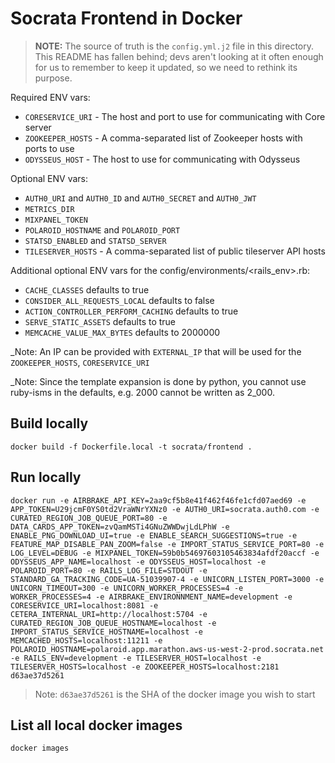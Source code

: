 # Socrata Frontend in Docker

> **NOTE:** The source of truth is the `config.yml.j2` file in this directory.
> This README has fallen behind; devs aren't looking at it often enough for us
> to remember to keep it updated, so we need to rethink its purpose.

Required ENV vars:

- `CORESERVICE_URI` - The host and port to use for communicating with Core server
- `ZOOKEEPER_HOSTS` - A comma-separated list of Zookeeper hosts with ports to use
- `ODYSSEUS_HOST` - The host to use for communicating with Odysseus

Optional ENV vars:

- `AUTH0_URI` and `AUTH0_ID` and `AUTH0_SECRET` and `AUTH0_JWT`
- `METRICS_DIR`
- `MIXPANEL_TOKEN`
- `POLAROID_HOSTNAME` and `POLAROID_PORT`
- `STATSD_ENABLED` and `STATSD_SERVER`
- `TILESERVER_HOSTS` - A comma-separated list of public tileserver API hosts

Additional optional ENV vars for the config/environments/<rails_env>.rb:

- `CACHE_CLASSES` defaults to true
- `CONSIDER_ALL_REQUESTS_LOCAL` defaults to false
- `ACTION_CONTROLLER_PERFORM_CACHING` defaults to true
- `SERVE_STATIC_ASSETS` defaults to true
- `MEMCACHE_VALUE_MAX_BYTES` defaults to 2000000

_Note: An IP can be provided with `EXTERNAL_IP` that will be used for the `ZOOKEEPER_HOSTS`,
`CORESERVICE_URI`

_Note: Since the template expansion is done by python, you cannot use ruby-isms
in the defaults, e.g. 2000 cannot be written as 2\_000.

## Build locally
```
docker build -f Dockerfile.local -t socrata/frontend .
```

## Run locally
```
docker run -e AIRBRAKE_API_KEY=2aa9cf5b8e41f462f46fe1cfd07aed69 -e APP_TOKEN=U29jcmF0YS0td2VraWNrYXNz0 -e AUTH0_URI=socrata.auth0.com -e CURATED_REGION_JOB_QUEUE_PORT=80 -e DATA_CARDS_APP_TOKEN=zvQamMSTi4GNuZWWDwjLdLPhW -e ENABLE_PNG_DOWNLOAD_UI=true -e ENABLE_SEARCH_SUGGESTIONS=true -e FEATURE_MAP_DISABLE_PAN_ZOOM=false -e IMPORT_STATUS_SERVICE_PORT=80 -e LOG_LEVEL=DEBUG -e MIXPANEL_TOKEN=59b0b54697603105463834afdf20accf -e ODYSSEUS_APP_NAME=localhost -e ODYSSEUS_HOST=localhost -e POLAROID_PORT=80 -e RAILS_LOG_FILE=STDOUT -e STANDARD_GA_TRACKING_CODE=UA-51039907-4 -e UNICORN_LISTEN_PORT=3000 -e UNICORN_TIMEOUT=300 -e UNICORN_WORKER_PROCESSES=4 -e WORKER_PROCESSES=4 -e AIRBRAKE_ENVIRONNMENT_NAME=development -e CORESERVICE_URI=localhost:8081 -e CETERA_INTERNAL_URI=http://localhost:5704 -e CURATED_REGION_JOB_QUEUE_HOSTNAME=localhost -e IMPORT_STATUS_SERVICE_HOSTNAME=localhost -e MEMCACHED_HOSTS=localhost:11211 -e POLAROID_HOSTNAME=polaroid.app.marathon.aws-us-west-2-prod.socrata.net -e RAILS_ENV=development -e TILESERVER_HOST=localhost -e TILESERVER_HOSTS=localhost -e ZOOKEEPER_HOSTS=localhost:2181 d63ae37d5261
```
> Note: `d63ae37d5261` is the SHA of the docker image you wish to start

## List all local docker images
```
docker images
```
